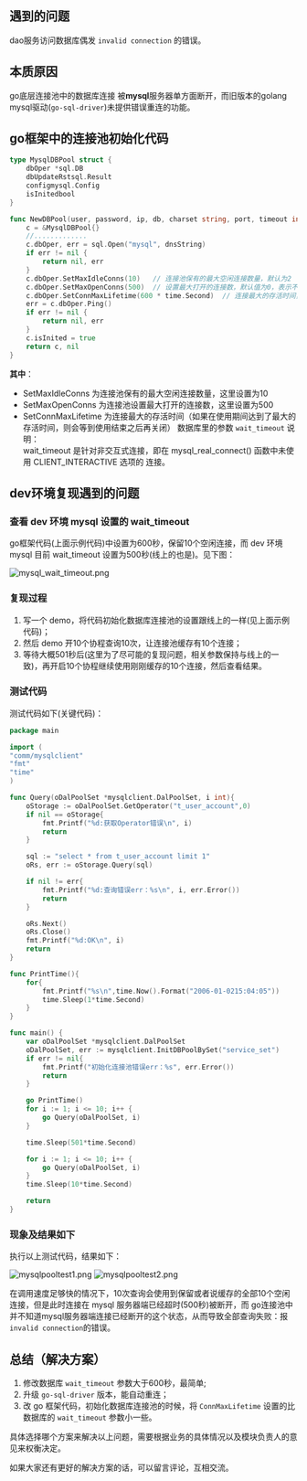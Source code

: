 ## 遇到的问题

dao服务访问数据库偶发 `invalid connection` 的错误。

## 本质原因

go底层连接池中的数据库连接 被**mysql**服务器单方面断开，而旧版本的golang mysql驱动(`go-sql-driver`)未提供错误重连的功能。

## go框架中的连接池初始化代码

```go
type MysqlDBPool struct {
	dbOper *sql.DB
	dbUpdateRstsql.Result
	configmysql.Config
	isInitedbool
}

func NewDBPool(user, password, ip, db, charset string, port, timeout int) (c *MysqlDBPool, err error) {
	c = &MysqlDBPool{}
	//.............
	c.dbOper, err = sql.Open("mysql", dnsString)
	if err != nil {
		return nil, err
	}
	c.dbOper.SetMaxIdleConns(10)   // 连接池保有的最大空闲连接数量，默认为2
	c.dbOper.SetMaxOpenConns(500)  // 设置最大打开的连接数，默认值为0，表示不限制
	c.dbOper.SetConnMaxLifetime(600 * time.Second)  // 连接最大的存活时间，默认值为0,表示不限制
	err = c.dbOper.Ping()
	if err != nil {
		return nil, err
	}
	c.isInited = true
	return c, nil
}
```
**其中**：  
- SetMaxIdleConns 为连接池保有的最大空闲连接数量，这里设置为10
- SetMaxOpenConns 为连接池设置最大打开的连接数，这里设置为500
- SetConnMaxLifetime 为连接最大的存活时间（如果在使用期间达到了最大的存活时间，则会等到使用结束之后再关闭）
数据库里的参数 `wait_timeout` 说明：  
wait_timeout 是针对非交互式连接，即在 mysql_real_connect() 函数中未使用 CLIENT_INTERACTIVE 选项的
连接。

## dev环境复现遇到的问题

### 查看 dev 环境 mysql 设置的 wait_timeout

go框架代码(上面示例代码)中设置为600秒，保留10个空闲连接，而 dev 环境 mysql 目前 wait_timeout 设置为500秒(线上的也是)。见下图：

![mysql_wait_timeout.png](https://p9-juejin.byteimg.com/tos-cn-i-k3u1fbpfcp/c09f763538644f7fa01347957b359949~tplv-k3u1fbpfcp-watermark.image)

### 复现过程

1. 写一个 demo，将代码初始化数据库连接池的设置跟线上的一样(见上面示例代码)；
2. 然后 demo 开10个协程查询10次，让连接池缓存有10个连接；
3. 等待大概501秒后(这里为了尽可能的复现问题，相关参数保持与线上的一致)，再开启10个协程继续使用刚刚缓存的10个连接，然后查看结果。

### 测试代码

测试代码如下(关键代码)：
```go
package main

import (
"comm/mysqlclient"
"fmt"
"time"
)

func Query(oDalPoolSet *mysqlclient.DalPoolSet, i int){
	oStorage := oDalPoolSet.GetOperator("t_user_account",0)
	if nil == oStorage{
		fmt.Printf("%d:获取Operator错误\n", i)
		return
	}

	sql := "select * from t_user_account limit 1"
	oRs, err := oStorage.Query(sql)

	if nil != err{
		fmt.Printf("%d:查询错误err：%s\n", i, err.Error())
		return
	}

	oRs.Next()
	oRs.Close()
	fmt.Printf("%d:OK\n", i)
	return
}

func PrintTime(){
	for{
		fmt.Printf("%s\n",time.Now().Format("2006-01-0215:04:05"))
		time.Sleep(1*time.Second)
	}
}

func main() {
	var oDalPoolSet *mysqlclient.DalPoolSet
	oDalPoolSet, err := mysqlclient.InitDBPoolBySet("service_set")
	if err != nil{
		fmt.Printf("初始化连接池错误err：%s", err.Error())
		return
	}

	go PrintTime()
	for i := 1; i <= 10; i++ {
		go Query(oDalPoolSet, i)
	}

	time.Sleep(501*time.Second)

	for i := 1; i <= 10; i++ {
		go Query(oDalPoolSet, i)
	}
	time.Sleep(10*time.Second)

	return
}
```
### 现象及结果如下

执行以上测试代码，结果如下：

![mysqlpooltest1.png](https://p3-juejin.byteimg.com/tos-cn-i-k3u1fbpfcp/53e7dae9c0bb40f191a642aea83ada23~tplv-k3u1fbpfcp-watermark.image)
![mysqlpooltest2.png](https://p6-juejin.byteimg.com/tos-cn-i-k3u1fbpfcp/f66a993855c14b9ab10661ada12af172~tplv-k3u1fbpfcp-watermark.image)

在调用速度足够快的情况下，10次查询会使用到保留或者说缓存的全部10个空闲连接，但是此时连接在 mysql 服务器端已经超时(500秒)被断开，而 go连接池中并不知道mysql服务器端连接已经断开的这个状态，从而导致全部查询失败：报`invalid connection`的错误。

## 总结（解决方案）

1. 修改数据库 `wait_timeout` 参数大于600秒，最简单;
2. 升级 `go-sql-driver` 版本，能自动重连；
3. 改 go 框架代码，初始化数据库连接池的时候，将 `ConnMaxLifetime` 设置的比数据库的 `wait_timeout` 参数小一些。

具体选择哪个方案来解决以上问题，需要根据业务的具体情况以及模块负责人的意见来权衡决定。

如果大家还有更好的解决方案的话，可以留言评论，互相交流。

